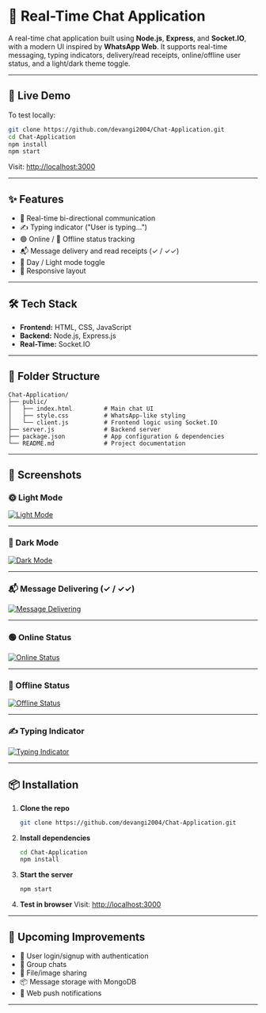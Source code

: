 # 💬 Real-Time Chat Application

A real-time chat application built using **Node.js**, **Express**, and **Socket.IO**, with a modern UI inspired by **WhatsApp Web**. It supports real-time messaging, typing indicators, delivery/read receipts, online/offline user status, and a light/dark theme toggle.

---

## 🚀 Live Demo

To test locally:

```bash
git clone https://github.com/devangi2004/Chat-Application.git
cd Chat-Application
npm install
npm start
````

Visit: [http://localhost:3000](http://localhost:3000)

---

## ✨ Features

* 🔁 Real-time bi-directional communication
* ✍️ Typing indicator ("User is typing...")
* 🟢 Online / 🔴 Offline status tracking
* 📬 Message delivery and read receipts (✓ / ✓✓)
* 🌙 Day / Light mode toggle
* 📱 Responsive layout

---

## 🛠️ Tech Stack

* **Frontend:** HTML, CSS, JavaScript
* **Backend:** Node.js, Express.js
* **Real-Time:** Socket.IO

---

## 📂 Folder Structure

```
Chat-Application/
├── public/
│   ├── index.html         # Main chat UI
│   ├── style.css          # WhatsApp-like styling
│   └── client.js          # Frontend logic using Socket.IO
├── server.js              # Backend server
├── package.json           # App configuration & dependencies
└── README.md              # Project documentation
```

---

## 📸 Screenshots

### 🌞 Light Mode

[![Light Mode](https://github.com/user-attachments/assets/b310c9cf-2db2-4bf5-b858-0791ae8ebe65)](https://github.com/user-attachments/assets/b310c9cf-2db2-4bf5-b858-0791ae8ebe65)

---

### 🌙 Dark Mode

[![Dark Mode](https://github.com/user-attachments/assets/5ece8df3-4dc9-4d55-be9a-63e64145eedf)](https://github.com/user-attachments/assets/5ece8df3-4dc9-4d55-be9a-63e64145eedf)

---

### 📬 Message Delivering (✓ / ✓✓)

[![Message Delivering](https://github.com/user-attachments/assets/347e4839-ad5f-4104-9449-eb192d8017fb)](https://github.com/user-attachments/assets/347e4839-ad5f-4104-9449-eb192d8017fb)

---

### 🟢 Online Status

[![Online Status](https://github.com/user-attachments/assets/b98bf0f9-d759-412d-be0a-b8c1b5157792)](https://github.com/user-attachments/assets/b98bf0f9-d759-412d-be0a-b8c1b5157792)

---

### 🔴 Offline Status

[![Offline Status](https://github.com/user-attachments/assets/0e61589e-6105-4dfb-abe7-a164f0f32a46)](https://github.com/user-attachments/assets/0e61589e-6105-4dfb-abe7-a164f0f32a46)

---

### ✍️ Typing Indicator

[![Typing Indicator](https://github.com/user-attachments/assets/653204a3-2728-4d03-8b58-e58674a8ce12)](https://github.com/user-attachments/assets/653204a3-2728-4d03-8b58-e58674a8ce12)

---

## 📦 Installation

1. **Clone the repo**

   ```bash
   git clone https://github.com/devangi2004/Chat-Application.git
   ```

2. **Install dependencies**

   ```bash
   cd Chat-Application
   npm install
   ```

3. **Start the server**

   ```bash
   npm start
   ```

4. **Test in browser**
   Visit: [http://localhost:3000](http://localhost:3000)

---

## 📌 Upcoming Improvements

* 🔐 User login/signup with authentication
* 👥 Group chats
* 📁 File/image sharing
* 📦 Message storage with MongoDB
* 🔔 Web push notifications

---






